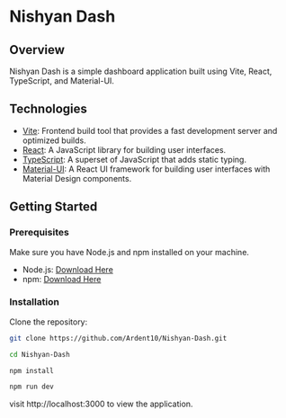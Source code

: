 # Nishyan Dash

## Overview

Nishyan Dash is a simple dashboard application built using Vite, React, TypeScript, and Material-UI.

## Technologies

- [Vite](https://vitejs.dev/): Frontend build tool that provides a fast development server and optimized builds.
- [React](https://reactjs.org/): A JavaScript library for building user interfaces.
- [TypeScript](https://www.typescriptlang.org/): A superset of JavaScript that adds static typing.
- [Material-UI](https://mui.com/): A React UI framework for building user interfaces with Material Design components.

## Getting Started

### Prerequisites

Make sure you have Node.js and npm installed on your machine.

- Node.js: [Download Here](https://nodejs.org/)
- npm: [Download Here](https://www.npmjs.com/get-npm)

### Installation

Clone the repository:

```bash
git clone https://github.com/Ardent10/Nishyan-Dash.git

cd Nishyan-Dash

npm install

npm run dev

```
visit http://localhost:3000 to view the application.
